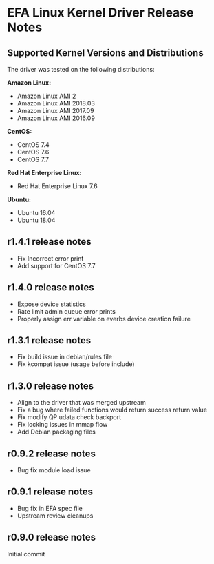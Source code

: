 # EFA Linux Kernel Driver Release Notes

## Supported Kernel Versions and Distributions
The driver was tested on the following distributions:

**Amazon Linux:**
* Amazon Linux AMI 2
* Amazon Linux AMI 2018.03
* Amazon Linux AMI 2017.09
* Amazon Linux AMI 2016.09

**CentOS:**
* CentOS 7.4
* CentOS 7.6
* CentOS 7.7

**Red Hat Enterprise Linux:**
* Red Hat Enterprise Linux 7.6

**Ubuntu:**
* Ubuntu 16.04
* Ubuntu 18.04

## r1.4.1 release notes
* Fix Incorrect error print
* Add support for CentOS 7.7

## r1.4.0 release notes
* Expose device statistics
* Rate limit admin queue error prints
* Properly assign err variable on everbs device creation failure

## r1.3.1 release notes

* Fix build issue in debian/rules file
* Fix kcompat issue (usage before include)

## r1.3.0 release notes

* Align to the driver that was merged upstream
* Fix a bug where failed functions would return success return value
* Fix modify QP udata check backport
* Fix locking issues in mmap flow
* Add Debian packaging files

## r0.9.2 release notes

* Bug fix module load issue

## r0.9.1 release notes

* Bug fix in EFA spec file
* Upstream review cleanups

## r0.9.0 release notes

Initial commit
